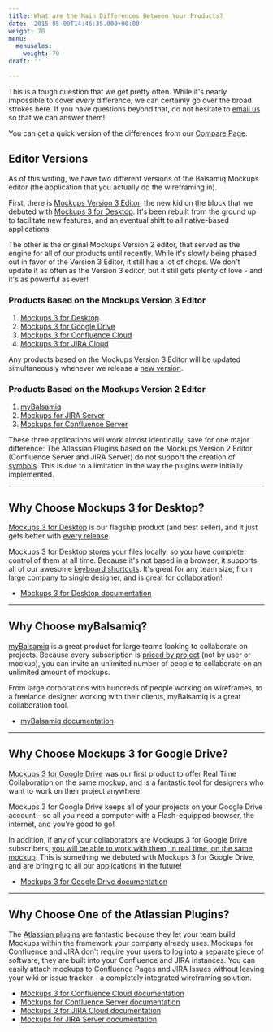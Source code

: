 ```yaml
---
title: What are the Main Differences Between Your Products?
date: '2015-05-09T14:46:35.000+00:00'
weight: 70
menu:
  menusales:
    weight: 70
draft: ''

---
```


This is a tough question that we get pretty often. While it's nearly impossible to cover *every* difference, we can certainly go over the broad strokes here. If you have questions beyond that, do not hesitate to [email us](mailto:support@balsamiq.com) so that we can answer them!

You can get a quick version of the differences from our [Compare Page](https://balsamiq.com/products/compare/).

## Editor Versions

As of this writing, we have two different versions of the Balsamiq Mockups editor (the application that you actually do the wireframing in).

First, there is [Mockups Version 3 Editor](https://docs.balsamiq.com/desktop/intro/), the new kid on the block that we debuted with [Mockups 3 for Desktop](https://docs.balsamiq.com/desktop/). It's been rebuilt from the ground up to facilitate new features, and an eventual shift to all native-based applications.

The other is the original Mockups Version 2 editor, that served as the engine for all of our products until recently. While it's slowly being phased out in favor of the Version 3 Editor, it still has a lot of chops. We don't update it as often as the Version 3 editor, but it still gets plenty of love - and it's as powerful as ever!

### Products Based on the Mockups Version 3 Editor

1. [Mockups 3 for Desktop](https://docs.balsamiq.com/desktop/)
2. [Mockups 3 for Google Drive](https://docs.balsamiq.com/google-drive/user-guide/)
3. [Mockups 3 for Confluence Cloud](https://docs.balsamiq.com/confluence/user-guide-cloud/)
3. [Mockups 3 for JIRA Cloud](https://docs.balsamiq.com/jira/user-guide-cloud/)

Any products based on the Mockups Version 3 Editor will be updated simultaneously whenever we release a [new version](http://blogs.balsamiq.com/product/).

### Products Based on the Mockups Version 2 Editor

1. [myBalsamiq](https://docs.balsamiq.com/mybalsamiq/)
2. [Mockups for JIRA Server](https://docs.balsamiq.com/jira/user-guide/)
3. [Mockups for Confluence Server](https://docs.balsamiq.com/confluence/user-guide/)

These three applications will work almost identically, save for one major difference: The Atlassian Plugins based on the Mockups Version 2 Editor (Confluence Server and JIRA Server) do not support the creation of [symbols](https://docs.balsamiq.com/mybalsamiq/symbols/). This is due to a limitation in the way the plugins were initially implemented.

---

## Why Choose Mockups 3 for Desktop?

[Mockups 3 for Desktop](https://balsamiq.com/products/mockups/) is our flagship product (and best seller), and it just gets better with [every release](http://blogs.balsamiq.com/product/).

Mockups 3 for Desktop stores your files locally, so you have complete control of them at all time. Because it's not based in a browser, it supports all of our awesome [keyboard shortcuts](https://docs.balsamiq.com/desktop/shortcuts/). It's great for any team size, from large company to single designer, and is great for [collaboration](https://support.balsamiq.com/desktop/sharing/)!

* [Mockups 3 for Desktop documentation](https://docs.balsamiq.com/desktop/)

---

## Why Choose myBalsamiq?

[myBalsamiq](https://www.mybalsamiq.com/signup) is a great product for large teams looking to collaborate on projects. Because every subscription is [priced by project](https://balsamiq.com/buy/#myb) (not by user or mockup), you can invite an unlimited number of people to collaborate on an unlimited amount of mockups.

From large corporations with hundreds of people working on wireframes, to a freelance designer working with their clients, myBalsamiq is a great collaboration tool.

* [myBalsamiq documentation](https://docs.balsamiq.com/mybalsamiq/)

---

## Why Choose Mockups 3 for Google Drive?

[Mockups 3 for Google Drive](https://chrome.google.com/webstore/detail/balsamiq-mockups-projects/iedapplgopkgngalkbailjoikghljkki) was our first product to offer Real Time Collaboration on the same mockup, and is a fantastic tool for designers who want to work on their project anywhere.

Mockups 3 for Google Drive keeps all of your projects on your Google Drive account - so all you need a computer with a Flash-equipped browser, the internet, and you're good to go!

In addition, if any of your collaborators are Mockups 3 for Google Drive subscribers, [you will be able to work with them, in real time, on the same mockup](https://docs.balsamiq.com/google-drive/user-guide/#collaborating-with-other-users-in-real-time). This is something we debuted with Mockups 3 for Google Drive, and are bringing to all our applications in the future!

* [Mockups 3 for Google Drive documentation](https://docs.balsamiq.com/google-drive/user-guide/)

---

## Why Choose One of the Atlassian Plugins?

The [Atlassian plugins](https://balsamiq.com/products/mockups/plugins/) are fantastic because they let your team build Mockups within the framework your company already uses. Mockups for Confluence and JIRA don't require your users to log into a separate piece of software, they are built into your Confluence and JIRA instances. You can easily attach mockups to Confluence Pages and JIRA Issues without leaving your wiki or issue tracker - a completely integrated wireframing solution.

* [Mockups 3 for Confluence Cloud documentation](https://docs.balsamiq.com/confluence/user-guide-cloud/)
* [Mockups for Confluence Server documentation](https://docs.balsamiq.com/confluence/user-guide/)
* [Mockups 3 for JIRA Cloud documentation](https://docs.balsamiq.com/jira/user-guide-cloud/)
* [Mockups for JIRA Server documentation](https://docs.balsamiq.com/jira/user-guide/)
